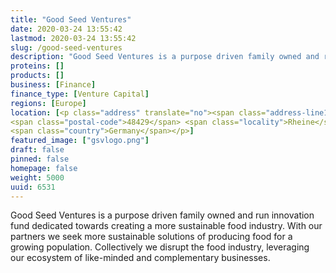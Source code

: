 ```yaml
---
title: "Good Seed Ventures"
date: 2020-03-24 13:55:42
lastmod: 2020-03-24 13:55:42
slug: /good-seed-ventures
description: "Good Seed Ventures is a purpose driven family owned and run innovation fund dedicated towards creating a more sustainable food industry. With our partners we seek more sustainable solutions of producing food for a growing population. Collectively we disrupt the food industry, leveraging our ecosystem of like-minded and complementary businesses."
proteins: []
products: []
business: [Finance]
finance_type: [Venture Capital]
regions: [Europe]
location: [<p class="address" translate="no"><span class="address-line1">Humboldtplatz</span><br>
<span class="postal-code">48429</span> <span class="locality">Rheine</span><br>
<span class="country">Germany</span></p>]
featured_image: ["gsvlogo.png"]
draft: false
pinned: false
homepage: false
weight: 5000
uuid: 6531
---
```

<p>Good Seed Ventures is a purpose driven family owned and run innovation fund dedicated towards creating a more sustainable food industry. With our partners we seek more sustainable solutions of producing food for a growing population. Collectively we disrupt the food industry, leveraging our ecosystem of like-minded and complementary businesses.</p>
